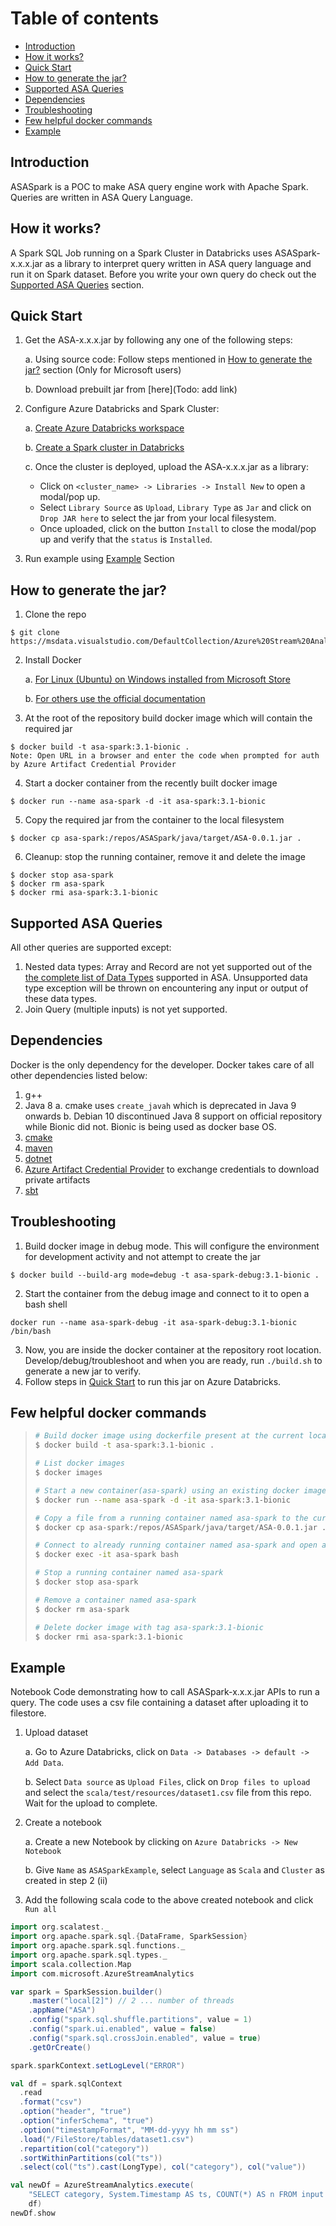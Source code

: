 # Table of contents

<!--ts-->
   * [Introduction](#introduction)
   * [How it works?](#how-it-works)
   * [Quick Start](#quick-start)
   * [How to generate the jar?](#how-to-generate-the-jar)
   * [Supported ASA Queries](#supported-asa-queries)
   * [Dependencies](#dependencies)
   * [Troubleshooting](#troubleshooting)
   * [Few helpful docker commands](#few-helpful-docker-commands)
   * [Example](#example)
<!--te-->

## Introduction
ASASpark is a POC to make ASA query engine work with Apache Spark. Queries are written in ASA Query Language.

## How it works?
A Spark SQL Job running on a Spark Cluster in Databricks uses ASASpark-x.x.x.jar as a library to interpret query written in ASA query language and run it on Spark dataset. 
Before you write your own query do check out the [Supported ASA Queries](#supported-asa-queries) section.

## Quick Start 
1. Get the ASA-x.x.x.jar by following any one of the following steps:
   
   a. Using source code: Follow steps mentioned in [How to generate the jar?](#how-to-generate-the-jar) section (Only for Microsoft users)
   
   b. Download prebuilt jar from [here](Todo: add link)
2. Configure Azure Databricks and Spark Cluster: 
    
    a. [Create Azure Databricks workspace](https://docs.microsoft.com/en-us/azure/azure-databricks/quickstart-create-databricks-workspace-portal#create-an-azure-databricks-workspace)
    
    b. [Create a Spark cluster in Databricks](https://docs.microsoft.com/en-us/azure/azure-databricks/quickstart-create-databricks-workspace-portal#create-a-spark-cluster-in-databricks)
    
    c. Once the cluster is deployed, upload the ASA-x.x.x.jar as a library:
      - Click on `<cluster_name> -> Libraries -> Install New` to open a modal/pop up.
      - Select `Library Source` as `Upload`, `Library Type` as `Jar` and click on `Drop JAR here` to select the jar from your local filesystem. 
      - Once uploaded, click on the button `Install` to close the modal/pop up and verify that the `status` is `Installed`.

3. Run example using [Example](#example) Section 

## How to generate the jar?

1. Clone the repo

```
$ git clone https://msdata.visualstudio.com/DefaultCollection/Azure%20Stream%20Analytics/_git/ASASpark
```

2. Install Docker
   
   a. [For Linux (Ubuntu) on Windows installed from Microsoft Store](https://medium.com/@sebagomez/installing-the-docker-client-on-ubuntus-windows-subsystem-for-linux-612b392a44c4) 
   
   b. [For others use the official documentation](https://docs.docker.com/install/) 

3. At the root of the repository build docker image which will contain the required jar
```
$ docker build -t asa-spark:3.1-bionic .
Note: Open URL in a browser and enter the code when prompted for auth by Azure Artifact Credential Provider
```
4. Start a docker container from the recently built docker image
```
$ docker run --name asa-spark -d -it asa-spark:3.1-bionic
```
5. Copy the required jar from the container to the local filesystem
```
$ docker cp asa-spark:/repos/ASASpark/java/target/ASA-0.0.1.jar .
```
6. Cleanup: stop the running container, remove it and delete the image
```
$ docker stop asa-spark
$ docker rm asa-spark
$ docker rmi asa-spark:3.1-bionic
```

## Supported ASA Queries
All other queries are supported except:
1. Nested data types: Array and Record are not yet supported out of the [the complete list of Data Types](https://docs.microsoft.com/en-us/stream-analytics-query/data-types-azure-stream-analytics) supported in ASA. Unsupported data type exception will be thrown on encountering any input or output of these data types.
2. Join Query (multiple inputs) is not yet supported. 

## Dependencies
Docker is the only dependency for the developer. Docker takes care of all other dependencies listed below:
1. g++
2. Java 8
   a. cmake uses `create_javah` which is deprecated in Java 9 onwards
   b. Debian 10 discontinued Java 8 support on official repository while Bionic did not. Bionic is being used as docker base OS.
3. [cmake](https://cmake.org/)
4. [maven](https://maven.apache.org/)
5. [dotnet](https://docs.microsoft.com/en-us/dotnet/core/install/linux-package-manager-ubuntu-1804)
6. [Azure Artifact Credential Provider](https://github.com/microsoft/artifacts-credprovider) to exchange credentials to download private artifacts
7. [sbt](https://www.scala-sbt.org/)

## Troubleshooting
1. Build docker image in debug mode. This will configure the environment for development activity and not attempt to create the jar
```
$ docker build --build-arg mode=debug -t asa-spark-debug:3.1-bionic .
```
2. Start the container from the debug image and connect to it to open a bash shell
```
docker run --name asa-spark-debug -it asa-spark-debug:3.1-bionic /bin/bash
```
3. Now, you are inside the docker container at the repository root location. Develop/debug/troubleshoot and when you are ready, run `./build.sh` to generate a new jar to verify.
4. Follow steps in [Quick Start](#quick-start) to run this jar on Azure Databricks. 

## Few helpful docker commands
> ```bash 
># Build docker image using dockerfile present at the current location and tag it as asa-spark:3.1-bionic
>$ docker build -t asa-spark:3.1-bionic .
>
># List docker images
>$ docker images
>
># Start a new container(asa-spark) using an existing docker image(asa-spark:3.1-bionic) and detach 
>$ docker run --name asa-spark -d -it asa-spark:3.1-bionic
>
># Copy a file from a running container named asa-spark to the current directory on localsystem
>$ docker cp asa-spark:/repos/ASASpark/java/target/ASA-0.0.1.jar .
>
># Connect to already running container named asa-spark and open a bash shell
>$ docker exec -it asa-spark bash 
>
># Stop a running container named asa-spark
>$ docker stop asa-spark
>
># Remove a container named asa-spark
>$ docker rm asa-spark
>
># Delete docker image with tag asa-spark:3.1-bionic
>$ docker rmi asa-spark:3.1-bionic
>```

## Example
Notebook Code demonstrating how to call ASASpark-x.x.x.jar APIs to run a query. The code uses a csv file containing a dataset after uploading it to filestore.
1. Upload dataset
   
   a. Go to Azure Databricks, click on `Data -> Databases -> default -> Add Data`.
   
   b. Select `Data source` as `Upload Files`, click on `Drop files to upload` and select the `scala/test/resources/dataset1.csv` file from this repo. Wait for the upload to complete.

2. Create a notebook
   
   a. Create a new Notebook by clicking on `Azure Databricks -> New Notebook`
   
   b. Give `Name` as `ASASparkExample`, select `Language` as `Scala` and `Cluster` as created in step 2 (ii)

3. Add the following scala code to the above created notebook and click `Run all`
```scala
import org.scalatest._
import org.apache.spark.sql.{DataFrame, SparkSession}
import org.apache.spark.sql.functions._
import org.apache.spark.sql.types._
import scala.collection.Map
import com.microsoft.AzureStreamAnalytics

var spark = SparkSession.builder()
    .master("local[2]") // 2 ... number of threads
    .appName("ASA")
    .config("spark.sql.shuffle.partitions", value = 1)
    .config("spark.ui.enabled", value = false)
    .config("spark.sql.crossJoin.enabled", value = true)
    .getOrCreate()

spark.sparkContext.setLogLevel("ERROR")

val df = spark.sqlContext
  .read
  .format("csv")
  .option("header", "true")
  .option("inferSchema", "true")
  .option("timestampFormat", "MM-dd-yyyy hh mm ss")
  .load("/FileStore/tables/dataset1.csv")
  .repartition(col("category"))
  .sortWithinPartitions(col("ts"))
  .select(col("ts").cast(LongType), col("category"), col("value"))

val newDf = AzureStreamAnalytics.execute(
    "SELECT category, System.Timestamp AS ts, COUNT(*) AS n FROM input TIMESTAMP BY DATEADD(second, ts, '2019-11-20T00:00:00Z') GROUP BY TumblingWindow(second, 2), category",
    df)
newDf.show
```